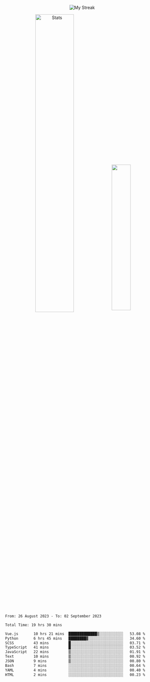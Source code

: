 <p align="center">
<picture>
  <source media="(prefers-color-scheme: dark)" srcset="http://github-readme-streak-stats.herokuapp.com?user=semolik&theme=dark&hide_border=true&background=DD272700">
  <img alt="My Streak" src="http://github-readme-streak-stats.herokuapp.com?user=semolik&hide_border=true">
</picture>
</p>
<div align="center">
  <picture>
    <source media="(prefers-color-scheme: dark)" srcset="https://github-readme-stats.vercel.app/api?username=semolik&show_icons=true&bg_color=DD272700&hide_border=true&theme=dark">
        <img alt="Stats" src="https://github-readme-stats.vercel.app/api?username=semolik&show_icons=true&bg_color=DD272700&hide_border=true" width="50%" >
  </picture>
  <sup>
  <picture>
  <source media="(prefers-color-scheme: dark)" srcset="https://github-readme-stats.vercel.app/api/top-langs/?username=semolik&layout=compact&hide_border=true&bg_color=DD272700&theme=dark">
  <img src="https://github-readme-stats.vercel.app/api/top-langs/?username=semolik&layout=compact&hide_border=true" width="35%" />
  </picture>
  </sup>
</div>
<!--START_SECTION:waka-->

```txt
From: 26 August 2023 - To: 02 September 2023

Total Time: 19 hrs 30 mins

Vue.js       10 hrs 21 mins  █████████████▒░░░░░░░░░░░   53.08 %
Python       6 hrs 45 mins   ████████▓░░░░░░░░░░░░░░░░   34.60 %
SCSS         43 mins         █░░░░░░░░░░░░░░░░░░░░░░░░   03.71 %
TypeScript   41 mins         █░░░░░░░░░░░░░░░░░░░░░░░░   03.52 %
JavaScript   22 mins         ▒░░░░░░░░░░░░░░░░░░░░░░░░   01.91 %
Text         10 mins         ▒░░░░░░░░░░░░░░░░░░░░░░░░   00.92 %
JSON         9 mins          ▒░░░░░░░░░░░░░░░░░░░░░░░░   00.80 %
Bash         7 mins          ░░░░░░░░░░░░░░░░░░░░░░░░░   00.64 %
YAML         4 mins          ░░░░░░░░░░░░░░░░░░░░░░░░░   00.40 %
HTML         2 mins          ░░░░░░░░░░░░░░░░░░░░░░░░░   00.23 %
```

<!--END_SECTION:waka-->

